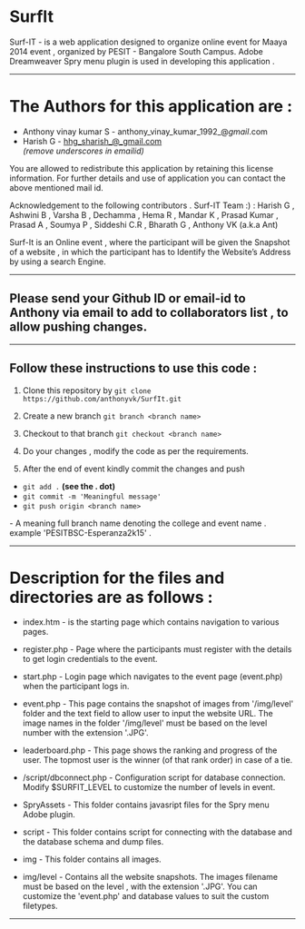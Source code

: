 # SurfIt
Surf-IT - is a web application designed to organize online event for Maaya 2014 event , organized by PESIT - Bangalore South Campus. Adobe Dreamweaver Spry menu plugin is used in developing  this application .

*********************************************************************

# The Authors for this application are :  <br />
* Anthony vinay kumar S -	anthony_vinay_kumar_1992_@_gmail_.com <br />
* Harish G - hhg_sharish_@_gmail.com  <br />
*(remove underscores in emailid)*

You are allowed to redistribute this application by retaining 
this license information. For further details and use of application 
you can contact the above mentioned mail id.

Acknowledgement to the following contributors . Surf-IT Team :) : 
Harish G , Ashwini B , Varsha B , Dechamma , Hema R , Mandar K , 
Prasad Kumar , Prasad A , Soumya P , Siddeshi C.R , Bharath G , Anthony VK (a.k.a Ant)

Surf-It is an Online event , where the participant will be given the 
Snapshot of a website , in which the participant has to Identify the 
Website’s Address by using a search Engine.

*********************************************************************
## Please send your Github ID or email-id to **Anthony** via email to add to collaborators list , to allow pushing changes.
*********************************************************************

## Follow these instructions to use this code :

1. Clone this repository by 
``git clone https://github.com/anthonyvk/SurfIt.git``

2. Create a new branch
``git branch <branch name>``

3. Checkout to that branch
``git checkout <branch name>``

4. Do your changes , modify the code as per the requirements.
5. After the end of event kindly commit the changes and push
  * ``git add .``  **(see the . dot)** <br />
  * ``git commit -m 'Meaningful message'`` <br />
  * ``git push origin <branch name>`` <br />

<branch name> - A meaning full branch name denoting the college and event name . example 'PESITBSC-Esperanza2k15' .

*********************************************************************
# Description for the files and directories are as follows :  <br />

* index.htm - 
is the starting page which contains navigation to various 
pages.

* register.php - 
Page where the participants must register with the details to get 
login credentials to the event.

* start.php -
Login page which navigates to the event page (event.php) when the 
participant logs in.

* event.php -
This page contains the snapshot of images from '/img/level' folder 
and the text field to allow user to input the website URL.
The image names in the folder '/img/level' must be based on the level 
number with the extension '.JPG'.

* leaderboard.php -
This page shows the ranking and progress of the user. The topmost 
user is the winner (of that rank order) in case of a tie.

* /script/dbconnect.php -
Configuration script for database connection. 
Modify $SURFIT_LEVEL to customize the number of levels in event.

* SpryAssets -
This folder contains javasript files for the Spry menu Adobe plugin.

* script -
This folder contains script for connecting with the database and the 
database schema and dump files.

* img - 
This folder contains all images.

* img/level -
Contains all the website snapshots. The images filename must be based 
on the level , with the extension '.JPG'. You can customize the 
'event.php' and database values to suit the custom filetypes.
*********************************************************************
